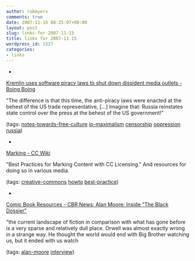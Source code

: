```yaml
---
author: robmyers
comments: true
date: 2007-11-16 08:25:07+00:00
layout: post
slug: links-for-2007-11-15
title: links for 2007-11-15
wordpress_id: 1527
categories:
- links
---
```


  

  *   


[Kremlin uses software piracy laws to shut down dissident media outlets - Boing Boing](http://www.boingboing.net/2007/11/14/kremlin-uses-softwar.html)

  


"The difference is that this time, the anti-piracy laws were enacted at the behest of the US trade representative, [...] Imagine that: Russia reinstates state control over the press at the behest of the US government!"

  


(tags: [notes-towards-free-culture](http://del.icio.us/robmyers/notes-towards-free-culture) [ip-maximalism](http://del.icio.us/robmyers/ip-maximalism) [censorship](http://del.icio.us/robmyers/censorship) [oppression](http://del.icio.us/robmyers/oppression) [russia](http://del.icio.us/robmyers/russia))

  

  

  *   


[Marking - CC Wiki](http://wiki.creativecommons.org/Marking)

  


"Best Practices for Marking Content with CC Licensing." And resources for doing so in various media.

  


(tags: [creative-commons](http://del.icio.us/robmyers/creative-commons) [howto](http://del.icio.us/robmyers/howto) [best-practice](http://del.icio.us/robmyers/best-practice))

  

  

  *   


[Comic Book Resources - CBR News: Alan Moore: Inside "The Black Dossier"](http://www.comicbookresources.com/news/newsitem.cgi?id=12376)

  


"the current landscape of fiction in comparison with what has gone before is a very sparse and relatively dull place. Orwell was almost exactly wrong in a strange way. He thought the world would end with Big Brother watching us, but it ended with us watch

  


(tags: [alan-moore](http://del.icio.us/robmyers/alan-moore) [interview](http://del.icio.us/robmyers/interview))

  

  
  


